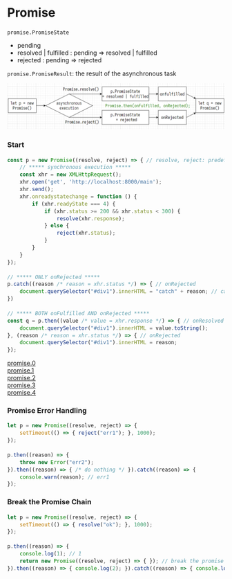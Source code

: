# Promise

`promise.PromiseState`

- pending
- resolved | fulfilled : pending => resolved | fulfilled
- rejected : pending => rejected

`promise.PromiseResult`: the result of the asynchronous task

![promise.0](../../assets/promise.0.png)

### Start

```js
const p = new Promise((resolve, reject) => { // resolve, reject: predefined functions
    // ***** synchronous execution *****
    const xhr = new XMLHttpRequest();
    xhr.open('get', 'http://localhost:8000/main');
    xhr.send();
    xhr.onreadystatechange = function () {
        if (xhr.readyState === 4) {
            if (xhr.status >= 200 && xhr.status < 300) {
                resolve(xhr.response);
            } else {
                reject(xhr.status);
            }
        }
    }
});

// ***** ONLY onRejected *****
p.catch((reason /* reason = xhr.status */) => { // onRejected
    document.querySelector("#div1").innerHTML = "catch" + reason; // catch0
})

// ***** BOTH onFulfilled AND onRejected *****
const q = p.then((value /* value = xhr.response */) => { // onResolved | onFulfilled
    document.querySelector("#div1").innerHTML = value.toString();
}, (reason /* reason = xhr.status */) => { // onRejected
    document.querySelector("#div1").innerHTML = reason;
});
```

[promise.0](../../assets/promise.0.png)  
[promise.1](../../assets/promise.1.png)  
[promise.2](../../assets/promise.2.png)  
[promise.3](../../assets/promise.3.png)  
[promise.4](../../assets/promise.4.png)

### Promise Error Handling

```js
let p = new Promise((resolve, reject) => {
    setTimeout(() => { reject("err1"); }, 1000);
});

p.then((reason) => {
    throw new Error("err2");
}).then((reason) => { /* do nothing */ }).catch((reason) => {
    console.warn(reason); // err1
});
```

### Break the Promise Chain
```js
let p = new Promise((resolve, reject) => {
    setTimeout(() => { resolve("ok"); }, 1000);
});

p.then((reason) => {
    console.log(1); // 1
    return new Promise((resolve, reject) => { }); // break the promise chain
}).then((reason) => { console.log(2); }).catch((reason) => { console.log(3); }); // breaked
```
